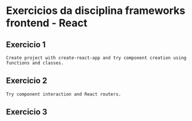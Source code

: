 # Exercicios da disciplina frameworks frontend - React

## Exercicio 1
	Create project with create-react-app and try component creation using functions and classes.
	
## Exercicio 2
	Try component interaction and React routers.

## Exercicio 3